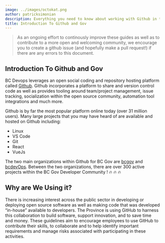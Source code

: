 ```yaml
---
image: ../images/octokat.png
author: patricksimonian
description: Everything you need to know about working with Github in the BC Government.
title: Introduction To Github and Gov
---
```

> As an ongoing effort to continously improve these guides as well as to contribute to a more open and welcoming community, we encourage you to create a github issue (and hopefully make a pull request!) if there are any errors to this document.

## Introduction To Github and Gov

BC Devops leverages an open social coding and repository hosting platform called [Github](https://github.com). Github incorporates
a platform to share and version control code as well as provides tooling around team/project management, issue tracking,
socialization within the open source community, automation tool integrations and much more.

Github is by far the most popular platform online today (over 31 million users). Many large projects that you may have heard of
are available and hosted on Github including:

- Linux
- VS Code
- Git
- React
- VueJs

The two main organizations within Github for BC Gov are [bcgov](https://github.com/bcgov) and [bcdevOps](https://github.com/bcdevOps).
Between the two organizations, there are over 300 active projects within the BC Gov Developer Community ! :fire: :fire: :fire: 

## Why are We Using it?

There is increasing interest across the public sector in developing or deploying open source software as well as making code that was developed “in-house” available to developers. The Province is using GitHub to harness this collaboration to build software, support innovation, and to save time and money. These guidelines aim to encourage employees to use GitHub to contribute their skills, to collaborate and to help identify important requirements and manage risks associated with participating in these activities.